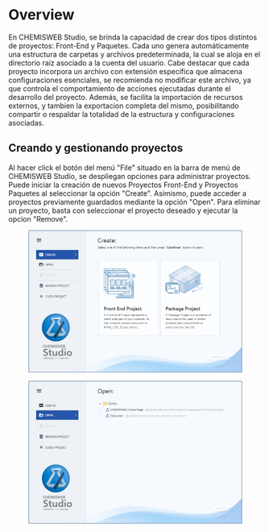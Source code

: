 # Overview

En CHEMISWEB Studio, se brinda la capacidad de crear dos tipos distintos de proyectos: Front-End y Paquetes. Cada uno genera automáticamente una estructura de carpetas y archivos predeterminada, la cual se aloja en el directorio raíz asociado a la cuenta del usuario. Cabe destacar que cada proyecto incorpora un archivo con extensión específica que almacena configuraciones esenciales, se recomienda no modificar este archivo, ya que controla el comportamiento de acciones ejecutadas durante el desarrollo del proyecto. Además, se facilita la importación de recursos externos, y tambien la exportacion completa del mismo, posibilitando compartir o respaldar la totalidad de la estructura y configuraciones asociadas.

## Creando y gestionando proyectos

Al hacer click el botón del menú "File" situado en la barra de menú de CHEMISWEB Studio, se despliegan opciones para administrar proyectos. Puede iniciar la creación de nuevos Proyectos Front-End y Proyectos Paquetes al seleccionar la opción "Create". Asimismo, puede acceder a proyectos previamente guardados mediante la opción "Open". Para eliminar un proyecto, basta con seleccionar el proyecto deseado y ejecutar la opcion "Remove".

<div>

<figure><img src="../.gitbook/assets/2023-03-01 01 51 06.jpg" alt=""><figcaption></figcaption></figure>

 

<figure><img src="../.gitbook/assets/2023-03-01 02 03 51.jpg" alt=""><figcaption></figcaption></figure>

</div>
